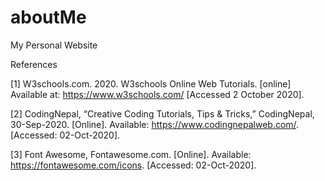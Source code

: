 # aboutMe
My Personal Website <br/>

References <br/>

[1] W3schools.com. 2020. W3schools Online Web Tutorials. [online] Available at: <https://www.w3schools.com/> [Accessed 2 October 2020].<br/>

[2] CodingNepal, “Creative Coding Tutorials, Tips & Tricks,” CodingNepal, 30-Sep-2020. [Online]. Available: https://www.codingnepalweb.com/. [Accessed: 02-Oct-2020].<br/>

[3] Font Awesome, Fontawesome.com. [Online]. Available: https://fontawesome.com/icons. [Accessed: 02-Oct-2020]. <br/>
